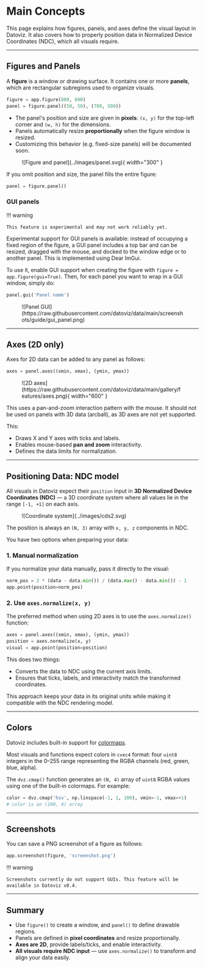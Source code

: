 # Main Concepts

This page explains how figures, panels, and axes define the visual layout in Datoviz. It also covers how to properly position data in Normalized Device Coordinates (NDC), which all visuals require.

---

## Figures and Panels

A **figure** is a window or drawing surface. It contains one or more **panels**, which are rectangular subregions used to organize visuals.

```python
figure = app.figure(800, 600)
panel = figure.panel((50, 50), (700, 500))
```

* The panel's position and size are given in **pixels**: `(x, y)` for the top-left corner and `(w, h)` for the dimensions.
* Panels automatically resize **proportionally** when the figure window is resized.
* Customizing this behavior (e.g. fixed-size panels) will be documented soon.

<figure markdown="span">
![Figure and panel](../images/panel.svg){ width="300" }
</figure>

If you omit position and size, the panel fills the entire figure:

```python
panel = figure.panel()
```

### GUI panels

!!! warning

    This feature is experimental and may not work reliably yet.

Experimental support for GUI panels is available: instead of occupying a fixed region of the figure, a GUI panel includes a top bar and can be resized, dragged with the mouse, and docked to the window edge or to another panel. This is implemented using Dear ImGui.

To use it, enable GUI support when creating the figure with `figure = app.figure(gui=True)`. Then, for each panel you want to wrap in a GUI window, simply do:

```python
panel.gui('Panel name')
```

<figure markdown="span">
![Panel GUI](https://raw.githubusercontent.com/datoviz/data/main/screenshots/guide/gui_panel.png)
</figure>

---

## Axes (2D only)

Axes for 2D data can be added to any panel as follows:

```python
axes = panel.axes((xmin, xmax), (ymin, ymax))
```

<figure markdown="span">
![2D axes](https://raw.githubusercontent.com/datoviz/data/main/gallery/features/axes.png){ width="600" }
</figure>

This uses a pan-and-zoom interaction pattern with the mouse. It should not be used on panels with 3D data (arcball), as 3D axes are not yet supported.

This:

* Draws X and Y axes with ticks and labels.
* Enables mouse-based **pan and zoom** interactivity.
* Defines the data limits for normalization.

---

## Positioning Data: NDC model

All visuals in Datoviz expect their `position` input in **3D Normalized Device Coordinates (NDC)** — a 3D coordinate system where all values lie in the range `[-1, +1]` on each axis.

<figure markdown="span">
![Coordinate system](../images/cds2.svg)
</figure>

The position is always an `(N, 3)` array with `x, y, z` components in NDC.

You have two options when preparing your data:

### 1. Manual normalization

If you normalize your data manually, pass it directly to the visual:

```python
norm_pos = 2 * (data - data.min()) / (data.max() - data.min()) - 1
app.point(position=norm_pos)
```

### 2. Use `axes.normalize(x, y)`

The preferred method when using 2D axes is to use the `axes.normalize()` function:

```python
axes = panel.axes((xmin, xmax), (ymin, ymax))
position = axes.normalize(x, y)
visual = app.point(position=position)
```

This does two things:

* Converts the data to NDC using the current axis limits.
* Ensures that ticks, labels, and interactivity match the transformed coordinates.

This approach keeps your data in its original units while making it compatible with the NDC rendering model.

---

## Colors

Datoviz includes built-in support for [colormaps](../reference/colormaps.md).

Most visuals and functions expect colors in `cvec4` format: four `uint8` integers in the 0–255 range representing the RGBA channels (red, green, blue, alpha).

The `dvz.cmap()` function generates an `(N, 4)` array of `uint8` RGBA values using one of the built-in colormaps. For example:

```python
color = dvz.cmap('hsv', np.linspace(-1, 1, 100), vmin=-1, vmax=+1)
# color is an (100, 4) array
```

---

## Screenshots

You can save a PNG screenshot of a figure as follows:

```python
app.screenshot(figure, 'screenshot.png')
```

!!! warning

    Screenshots currently do not support GUIs. This feature will be available in Datoviz v0.4.

---

## Summary

* Use `figure()` to create a window, and `panel()` to define drawable regions.
* Panels are defined in **pixel coordinates** and resize proportionally.
* **Axes are 2D**, provide labels/ticks, and enable interactivity.
* **All visuals require NDC input** — use `axes.normalize()` to transform and align your data easily.
